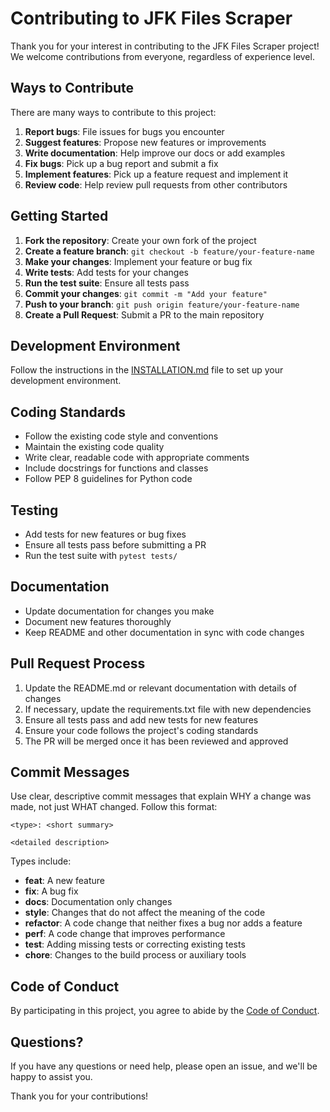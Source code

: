 # Contributing to JFK Files Scraper

Thank you for your interest in contributing to the JFK Files Scraper project! We welcome contributions from everyone, regardless of experience level.

## Ways to Contribute

There are many ways to contribute to this project:

1. **Report bugs**: File issues for bugs you encounter
2. **Suggest features**: Propose new features or improvements
3. **Write documentation**: Help improve our docs or add examples
4. **Fix bugs**: Pick up a bug report and submit a fix
5. **Implement features**: Pick up a feature request and implement it
6. **Review code**: Help review pull requests from other contributors

## Getting Started

1. **Fork the repository**: Create your own fork of the project
2. **Create a feature branch**: `git checkout -b feature/your-feature-name`
3. **Make your changes**: Implement your feature or bug fix
4. **Write tests**: Add tests for your changes
5. **Run the test suite**: Ensure all tests pass
6. **Commit your changes**: `git commit -m "Add your feature"`
7. **Push to your branch**: `git push origin feature/your-feature-name`
8. **Create a Pull Request**: Submit a PR to the main repository

## Development Environment

Follow the instructions in the [INSTALLATION.md](INSTALLATION.md) file to set up your development environment.

## Coding Standards

- Follow the existing code style and conventions
- Maintain the existing code quality
- Write clear, readable code with appropriate comments
- Include docstrings for functions and classes
- Follow PEP 8 guidelines for Python code

## Testing

- Add tests for new features or bug fixes
- Ensure all tests pass before submitting a PR
- Run the test suite with `pytest tests/`

## Documentation

- Update documentation for changes you make
- Document new features thoroughly
- Keep README and other documentation in sync with code changes

## Pull Request Process

1. Update the README.md or relevant documentation with details of changes
2. If necessary, update the requirements.txt file with new dependencies
3. Ensure all tests pass and add new tests for new features
4. Ensure your code follows the project's coding standards
5. The PR will be merged once it has been reviewed and approved

## Commit Messages

Use clear, descriptive commit messages that explain WHY a change was made, not just WHAT changed. Follow this format:

```
<type>: <short summary>

<detailed description>
```

Types include:
- **feat**: A new feature
- **fix**: A bug fix
- **docs**: Documentation only changes
- **style**: Changes that do not affect the meaning of the code
- **refactor**: A code change that neither fixes a bug nor adds a feature
- **perf**: A code change that improves performance
- **test**: Adding missing tests or correcting existing tests
- **chore**: Changes to the build process or auxiliary tools

## Code of Conduct

By participating in this project, you agree to abide by the [Code of Conduct](CODE_OF_CONDUCT.md).

## Questions?

If you have any questions or need help, please open an issue, and we'll be happy to assist you.

Thank you for your contributions!
